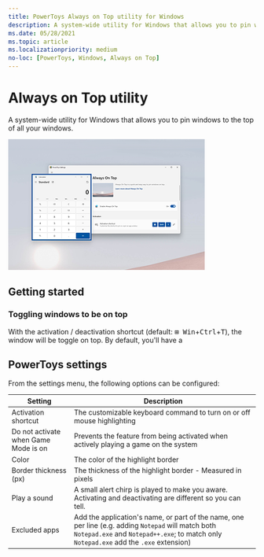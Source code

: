 ```yaml
---
title: PowerToys Always on Top utility for Windows
description: A system-wide utility for Windows that allows you to pin windows to the top of your screen. 
ms.date: 05/28/2021
ms.topic: article
ms.localizationpriority: medium
no-loc: [PowerToys, Windows, Always on Top]
---
```


# Always on Top utility

A system-wide utility for Windows that allows you to pin windows to the top of all your windows. 

![ColorPicker](../images/pt-always-on-top.png)

## Getting started

### Toggling windows to be on top

With the activation / deactivation shortcut (default: <kbd>⊞ Win</kbd>+<kbd>Ctrl</kbd>+<kbd>T</kbd>), the window will be toggle on top.  By default, you'll have a 

## PowerToys settings

From the settings menu, the following options can be configured:

| Setting | Description |
| --- | --- |
| Activation shortcut | The customizable keyboard command to turn on or off mouse highlighting |
| Do not activate when Game Mode is on | Prevents the feature from being activated when actively playing a game on the system |
| Color | The color of the highlight border |
| Border thickness (px)| The thickness of the highlight border - Measured in pixels |
| Play a sound | A small alert chirp is played to make you aware.  Activating and deactivating are different so you can tell. |
| Excluded apps | Add the application's name, or part of the name, one per line (e.g. adding `Notepad` will match both `Notepad.exe` and `Notepad++.exe`; to match only `Notepad.exe` add the `.exe` extension) |
